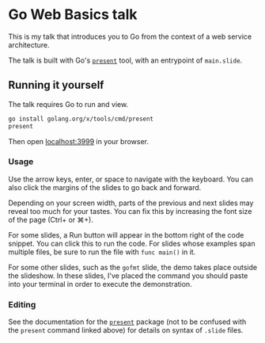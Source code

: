 # Go Web Basics talk

This is my talk that introduces you to Go from the context of a web service
architecture.

The talk is built with Go's [`present`][present-cmd] tool, with an entrypoint of
`main.slide`.

[present-cmd]: https://pkg.go.dev/golang.org/x/tools/cmd/present

## Running it yourself

The talk requires Go to run and view.

```sh
go install golang.org/x/tools/cmd/present
present
```

Then open [localhost:3999][localhost] in your browser.

[localhost]: http://localhost:3999

### Usage
Use the arrow keys, enter, or space to navigate with the keyboard. You can also
click the margins of the slides to go back and forward.

Depending on your screen width, parts of the previous and next slides may
reveal too much for your tastes. You can fix this by increasing the font size
of the page (Ctrl+ or ⌘+).

For some slides, a Run button will appear in the bottom right of the code
snippet. You can click this to run the code. For slides whose examples span
multiple files, be sure to run the file with `func main()` in it.

For some other slides, such as the `gofmt` slide, the demo takes place outside
the slideshow. In these slides, I've placed the command you should paste into
your terminal in order to execute the demonstration.

### Editing
See the documentation for the [`present`][present-pkg] package (not to be
confused with the `present` command linked above) for details on syntax of
`.slide` files.

[present-pkg]: https://pkg.go.dev/golang.org/x/tools/present
